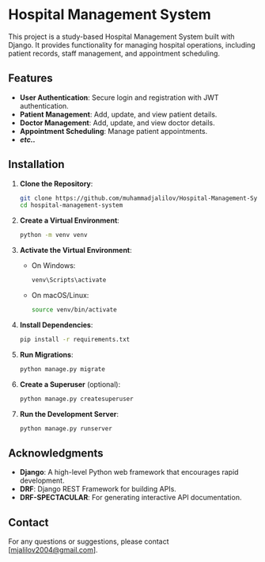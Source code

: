 # Hospital Management System

This project is a study-based Hospital Management System built with Django. It provides functionality for managing hospital operations, including patient records, staff management, and appointment scheduling.

## Features

- **User Authentication**: Secure login and registration with JWT authentication.
- **Patient Management**: Add, update, and view patient details.
- **Doctor Management**: Add, update, and view doctor details.
- **Appointment Scheduling**: Manage patient appointments.
- ***etc..***

## Installation

1. **Clone the Repository**:
    ```bash
    git clone https://github.com/muhammadjalilov/Hospital-Management-System
    cd hospital-management-system
    ```

2. **Create a Virtual Environment**:
    ```bash
    python -m venv venv
    ```

3. **Activate the Virtual Environment**:
    - On Windows:
        ```bash
        venv\Scripts\activate
        ```
    - On macOS/Linux:
        ```bash
        source venv/bin/activate
        ```

4. **Install Dependencies**:
    ```bash
    pip install -r requirements.txt
    ```

5. **Run Migrations**:
    ```bash
    python manage.py migrate
    ```

6. **Create a Superuser** (optional):
    ```bash
    python manage.py createsuperuser
    ```

7. **Run the Development Server**:
    ```bash
    python manage.py runserver
    ```

## Acknowledgments

- **Django**: A high-level Python web framework that encourages rapid development.
- **DRF**: Django REST Framework for building APIs.
- **DRF-SPECTACULAR**: For generating interactive API documentation.

## Contact

For any questions or suggestions, please contact [mjalilov2004@gmail.com].

